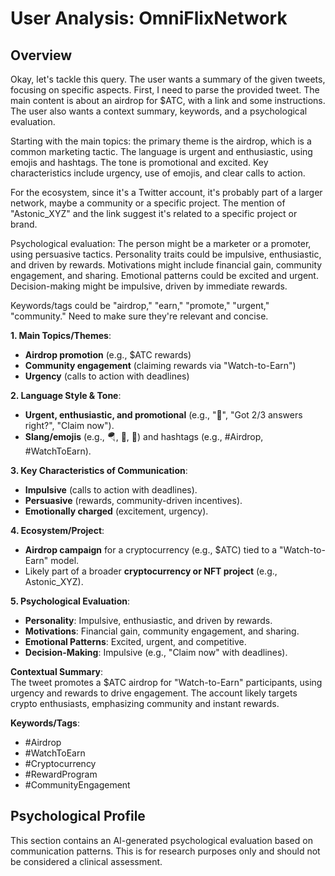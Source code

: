 # User Analysis: OmniFlixNetwork

## Overview

<think>
Okay, let's tackle this query. The user wants a summary of the given tweets, focusing on specific aspects. First, I need to parse the provided tweet. The main content is about an airdrop for $ATC, with a link and some instructions. The user also wants a context summary, keywords, and a psychological evaluation.

Starting with the main topics: the primary theme is the airdrop, which is a common marketing tactic. The language is urgent and enthusiastic, using emojis and hashtags. The tone is promotional and excited. Key characteristics include urgency, use of emojis, and clear calls to action.

For the ecosystem, since it's a Twitter account, it's probably part of a larger network, maybe a community or a specific project. The mention of "Astonic_XYZ" and the link suggest it's related to a specific project or brand.

Psychological evaluation: The person might be a marketer or a promoter, using persuasive tactics. Personality traits could be impulsive, enthusiastic, and driven by rewards. Motivations might include financial gain, community engagement, and sharing. Emotional patterns could be excited and urgent. Decision-making might be impulsive, driven by immediate rewards.

Keywords/tags could be "airdrop," "earn," "promote," "urgent," "community." Need to make sure they're relevant and concise.
</think>

**1. Main Topics/Themes**:  
- **Airdrop promotion** (e.g., $ATC rewards)  
- **Community engagement** (claiming rewards via "Watch-to-Earn")  
- **Urgency** (calls to action with deadlines)  

**2. Language Style & Tone**:  
- **Urgent, enthusiastic, and promotional** (e.g., "🚨", "Got 2/3 answers right?", "Claim now").  
- **Slang/emojis** (e.g., 🪂, 📱, 📲) and hashtags (e.g., #Airdrop, #WatchToEarn).  

**3. Key Characteristics of Communication**:  
- **Impulsive** (calls to action with deadlines).  
- **Persuasive** (rewards, community-driven incentives).  
- **Emotionally charged** (excitement, urgency).  

**4. Ecosystem/Project**:  
- **Airdrop campaign** for a cryptocurrency (e.g., $ATC) tied to a "Watch-to-Earn" model.  
- Likely part of a broader **cryptocurrency or NFT project** (e.g., Astonic_XYZ).  

**5. Psychological Evaluation**:  
- **Personality**: Impulsive, enthusiastic, and driven by rewards.  
- **Motivations**: Financial gain, community engagement, and sharing.  
- **Emotional Patterns**: Excited, urgent, and competitive.  
- **Decision-Making**: Impulsive (e.g., "Claim now" with deadlines).  

**Contextual Summary**:  
The tweet promotes a $ATC airdrop for "Watch-to-Earn" participants, using urgency and rewards to drive engagement. The account likely targets crypto enthusiasts, emphasizing community and instant rewards.  

**Keywords/Tags**:  
- #Airdrop  
- #WatchToEarn  
- #Cryptocurrency  
- #RewardProgram  
- #CommunityEngagement

## Psychological Profile

This section contains an AI-generated psychological evaluation based on communication patterns. This is for research purposes only and should not be considered a clinical assessment.